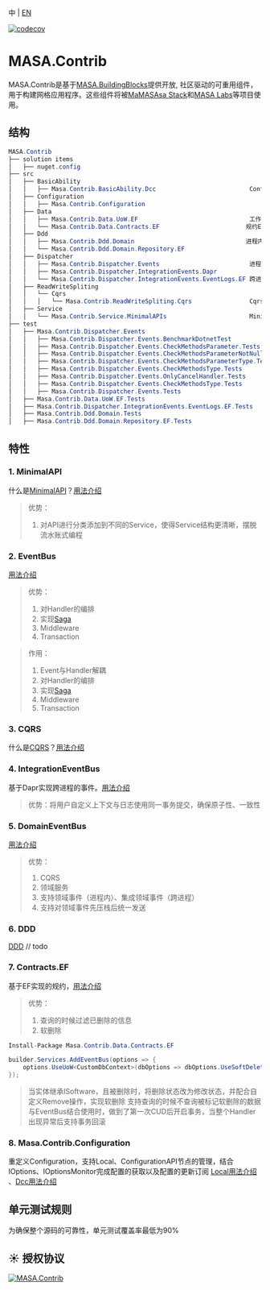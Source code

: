 ﻿中 | [EN](README.md)

[![codecov](https://codecov.io/gh/masastack/MASA.Contrib/branch/develop/graph/badge.svg?token=87TPNHUHW2)](https://codecov.io/gh/masastack/MASA.Contrib)

# MASA.Contrib

MASA.Contrib是基于[MASA.BuildingBlocks](https://github.com/masastack/MASA.BuildingBlocks)提供开放, 社区驱动的可重用组件，用于构建网格应用程序。这些组件将被[MaMASAsa Stack](https://github.com/masastack)和[MASA Labs](https://github.com/masalabs)等项目使用。

## 结构

```c#
MASA.Contrib
├── solution items
│   ├── nuget.config
├── src
│   ├── BasicAbility
│   │   ├── Masa.Contrib.BasicAbility.Dcc                          ConfigurationAPI
│   ├── Configuration
│   │   ├── Masa.Contrib.Configuration
│   ├── Data
│   │   ├── Masa.Contrib.Data.UoW.EF                               工作单元
│   │   └── Masa.Contrib.Data.Contracts.EF                        规约EF版
│   ├── Ddd
│   │   ├── Masa.Contrib.Ddd.Domain                               进程内、跨进程都支持
│   │   └── Masa.Contrib.Ddd.Domain.Repository.EF
│   ├── Dispatcher
│   │   ├── Masa.Contrib.Dispatcher.Events                         进程内事件
│   │   ├── Masa.Contrib.Dispatcher.IntegrationEvents.Dapr
│   │   └── Masa.Contrib.Dispatcher.IntegrationEvents.EventLogs.EF 跨进程事件
│   ├── ReadWriteSpliting
│   │   └── Cqrs
│   │   │   └── Masa.Contrib.ReadWriteSpliting.Cqrs                Cqrs
│   ├── Service
│   │   └── Masa.Contrib.Service.MinimalAPIs                       MinimalAPI最佳实践
├── test
│   ├── Masa.Contrib.Dispatcher.Events
│   │   ├── Masa.Contrib.Dispatcher.Events.BenchmarkDotnetTest
│   │   ├── Masa.Contrib.Dispatcher.Events.CheckMethodsParameter.Tests
│   │   ├── Masa.Contrib.Dispatcher.Events.CheckMethodsParameterNotNull.Tests
│   │   ├── Masa.Contrib.Dispatcher.Events.CheckMethodsParameterType.Tests
│   │   ├── Masa.Contrib.Dispatcher.Events.CheckMethodsType.Tests
│   │   ├── Masa.Contrib.Dispatcher.Events.OnlyCancelHandler.Tests
│   │   ├── Masa.Contrib.Dispatcher.Events.CheckMethodsType.Tests
│   │   ├── Masa.Contrib.Dispatcher.Events.Tests
│   ├── Masa.Contrib.Data.UoW.EF.Tests
│   ├── Masa.Contrib.Dispatcher.IntegrationEvents.EventLogs.EF.Tests
│   ├── Masa.Contrib.Ddd.Domain.Tests
│   ├── Masa.Contrib.Ddd.Domain.Repository.EF.Tests
```

## 特性

### 1. MinimalAPI

什么是[MinimalAPI](https://devblogs.microsoft.com/aspnet/asp-net-core-updates-in-net-6-preview-4/#introducing-minimal-apis)？[用法介绍](/src/Service/Masa.Contrib.Service.MinimalAPIs/README.zh-CN.md)

>  优势：
>
>  1.  对API进行分类添加到不同的Service，使得Service结构更清晰，摆脱流水账式编程

### 2. EventBus

[用法介绍](/src/Dispatcher/Masa.Contrib.Dispatcher.Events/README.zh-CN.md)

> 优势：
>
> 1. 对Handler的编排
> 2. 实现[Saga](https://docs.microsoft.com/zh-cn/azure/architecture/reference-architectures/saga/saga)
> 3. Middleware
> 4. Transaction

> 作用：
>
> 1. Event与Handler解耦
> 2. 对Handler的编排
> 3. 实现[Saga](https://docs.microsoft.com/zh-cn/azure/architecture/reference-architectures/saga/saga)
> 4. Middleware
> 5. Transaction

### 3. CQRS

什么是[CQRS](https://docs.microsoft.com/en-us/azure/architecture/patterns/cqrs)？[用法介绍](/src/ReadWriteSpliting/Cqrs/Masa.Contrib.ReadWriteSpliting.Cqrs/README.zh-CN.md)

### 4. IntegrationEventBus

基于Dapr实现跨进程的事件。[用法介绍](/src/Dispatcher/Masa.Contrib.Dispatcher.IntegrationEvents.Dapr/README.zh-CN.md)

> 优势：将用户自定义上下文与日志使用同一事务提交，确保原子性、一致性

### 5. DomainEventBus

[用法介绍](/src/Ddd/Masa.Contrib.Ddd.Domain/README.zh-CN.md)

> 优势：
>
> 1. CQRS
> 2. 领域服务
> 3. 支持领域事件（进程内）、集成领域事件（跨进程）
> 4. 支持对领域事件先压栈后统一发送

### 6. DDD

[DDD](https://www.likecs.com/default/index/show?id=93970) // todo


### 7. Contracts.EF

基于EF实现的规约，[用法介绍](src/Data/Masa.Contrib.Data.Contracts.EF/README.zh-CN.md)

> 优势：
>
> 1. 查询的时候过滤已删除的信息
> 2. 软删除

```C#
Install-Package Masa.Contrib.Data.Contracts.EF
```

```C#
builder.Services.AddEventBus(options => {
    options.UseUoW<CustomDbContext>(dbOptions => dbOptions.UseSoftDelete().UseSqlServer("server=localhost;uid=sa;pwd=P@ssw0rd;database=identity"));
});
```

> 当实体继承ISoftware，且被删除时，将删除状态改为修改状态，并配合自定义Remove操作，实现软删除
> 支持查询的时候不查询被标记软删除的数据
> 与EventBus结合使用时，做到了第一次CUD后开启事务，当整个Handler出现异常后支持事务回滚

### 8. Masa.Contrib.Configuration

重定义Configuration，支持Local、ConfigurationAPI节点的管理，结合IOptions、IOptionsMonitor完成配置的获取以及配置的更新订阅 [Local用法介绍](src/Configuration/Masa.Contrib.Configuration/README.zh-CN.md) 、[Dcc用法介绍](src/BasicAbility/Masa.Contrib.BasicAbility.Dcc/README.zh-CN.md)

## 单元测试规则

为确保整个源码的可靠性，单元测试覆盖率最低为90%

## ☀️ 授权协议

[![MASA.Contrib](https://img.shields.io/badge/License-MIT-blue?style=flat-square)](/LICENSE.txt)

